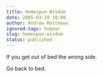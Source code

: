 ```yaml
---
title: Homespun Wisdom
date: 2005-03-19 10:08
author: Andrew Matthews
ignored-tags: humour
slug: homespun-wisdom
status: published
---
```


If you get out of bed the wrong side.

Go back to bed.
